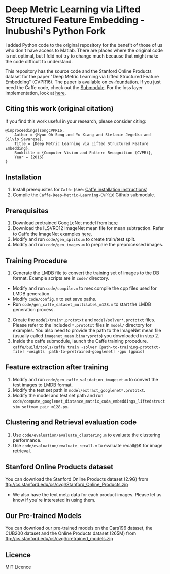 # Deep Metric Learning via Lifted Structured Feature Embedding - Inubushi's Python Fork
I added Python code to the original repository for the benefit of those of us who don't have access to Matlab. There are places where the original code is not optimal, but I fdid not try to change much because that might make the code difficult to understand.

This repository has the source code and the Stanford Online Products dataset for the paper "Deep Metric Learning via Lifted Structured Feature Embedding" (CVPR16). The paper is available on [cv-foundation](http://www.cv-foundation.org/openaccess/content_cvpr_2016/papers/Song_Deep_Metric_Learning_CVPR_2016_paper.pdf). If you just need the Caffe code, check out the [Submodule](https://github.com/rksltnl/Caffe-Deep-Metric-Learning-CVPR16). For the loss layer implementation, look at [here](https://github.com/rksltnl/Caffe-Deep-Metric-Learning-CVPR16/blob/0efd7544a9846f58df923c8b992198ba5c355454/src/caffe/layers/lifted_struct_similarity_softmax_layer.cpp).

## Citing this work (original citation)
If you find this work useful in your research, please consider citing:

    @inproceedings{songCVPR16,
        Author = {Hyun Oh Song and Yu Xiang and Stefanie Jegelka and Silvio Savarese},
        Title = {Deep Metric Learning via Lifted Structured Feature Embedding},
        Booktitle = {Computer Vision and Pattern Recognition (CVPR)},
        Year = {2016}
    }

## Installation
1. Install prerequsites for `Caffe` (see: [Caffe installation instructions](http://caffe.berkeleyvision.org/installation.html))
2. Compile the `Caffe-Deep-Metric-Learning-CVPR16` Github submodule.

## Prerequisites
1. Download pretrained GoogLeNet model from [here](https://github.com/BVLC/caffe/tree/master/models/bvlc_googlenet)
2. Download the ILSVRC12 ImageNet mean file for mean subtraction. Refer to Caffe the ImageNet examples  [here](https://github.com/BVLC/caffe/tree/master/examples/imagenet).
3. Modify and run `code/gen_splits.m` to create train/test split.
4. Modify and run `code/gen_images.m` to prepare the preprocessed images.

## Training Procedure
1. Generate the LMDB file to convert the training set of images to the DB format. Example scripts are in `code/` directory.
 * Modify and run `code/compile.m` to mex compile the cpp files used for LMDB generation.
 * Modify `code/config.m` to set save paths.
 * Run `code/gen_caffe_dataset_multilabel_m128.m` to start the LMDB generation process.
2. Create the `model/train*.prototxt` and `model/solver*.prototxt` files. Please refer to the included `*.prototxt` files in `model/` directory for examples. You also need to provide the path to the ImageNet mean file (usually called `imagenet_mean.binaryproto`) you downloaded in step 2.
3. Inside the caffe submodule, launch the Caffe training procedure.
`caffe/build/tools/caffe train -solver [path-to-training-prototxt-file] -weights [path-to-pretrained-googlenet] -gpu [gpuid]`

## Feature extraction after training
1. Modify and run `code/gen_caffe_validation_imageset.m` to convert the test images to LMDB format.
1. Modify the test set path in `model/extract_googlenet*.prototxt`.
2. Modify the model and test set path and run `code/compute_googlenet_distance_matrix_cuda_embeddings_liftedstructsim_softmax_pair_m128.py`.

## Clustering and Retrieval evaluation code
1. Use `code/evaluation/evaluate_clustering.m` to evaluate the clustering performance.
2. Use `code/evaluation/evaluate_recall.m` to evaluate recall@K for image retrieval.

## Stanford Online Products dataset
You can download the Stanford Online Products dataset (2.9G) from ftp://cs.stanford.edu/cs/cvgl/Stanford_Online_Products.zip
* We also have the text meta data for each product images. Please let us know if you're interested in using them.

## Our Pre-trained Models
You can download our pre-trained models on the Cars196 dataset, the CUB200 dataset and the Online Products dataset (265M) from ftp://cs.stanford.edu/cs/cvgl/pretrained_models.zip

## Licence
MIT Licence
